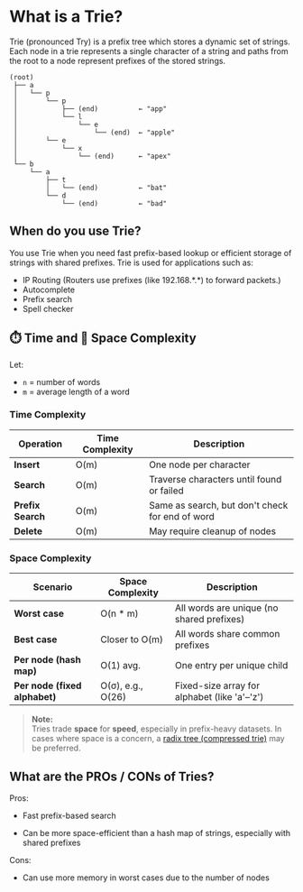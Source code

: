 # What is a Trie?
Trie (pronounced Try) is a prefix tree which stores a dynamic set of strings. Each node in a trie represents a single character of a string and paths from the root to a node represent prefixes of the stored strings.

```text
(root)
 ├── a
 │   └── p
 │       └── p
 │           ├── (end)          ← "app"
 │           └── l
 │               └── e
 │                   └── (end)  ← "apple"
 │       └── e
 │           └── x
 │               └── (end)      ← "apex"
 └── b
     └── a
         ├── t
         │   └── (end)          ← "bat"
         └── d
             └── (end)          ← "bad"
```

## When do you use Trie?
You use Trie when you need fast prefix-based lookup or efficient storage of strings with shared prefixes.
Trie is used for applications such as: 
* IP Routing (Routers use prefixes (like 192.168.\*.\*) to forward packets.)
* Autocomplete
* Prefix search
* Spell checker

## ⏱️ Time and 🧠 Space Complexity
Let:
- `n` = number of words
- `m` = average length of a word

### Time Complexity

| Operation        | Time Complexity | Description |
|------------------|------------------|-------------|
| **Insert**       | O(m)             | One node per character |
| **Search**       | O(m)             | Traverse characters until found or failed |
| **Prefix Search**| O(m)             | Same as search, but don't check for end of word |
| **Delete**       | O(m)             | May require cleanup of nodes |

### Space Complexity

| Scenario                     | Space Complexity | Description |
|------------------------------|------------------|-------------|
| **Worst case**               | O(n * m)         | All words are unique (no shared prefixes) |
| **Best case**                | Closer to O(m)   | All words share common prefixes |
| **Per node (hash map)**      | O(1) avg.        | One entry per unique child |
| **Per node (fixed alphabet)**| O(σ), e.g., O(26) | Fixed-size array for alphabet (like 'a'–'z') |

> **Note:**  
> Tries trade **space** for **speed**, especially in prefix-heavy datasets. In cases where space is a concern, a [radix tree (compressed trie)](https://en.wikipedia.org/wiki/Radix_tree) may be preferred.


## What are the PROs / CONs of Tries?
Pros:
* Fast prefix-based search

* Can be more space-efficient than a hash map of strings, especially with shared prefixes

Cons:
* Can use more memory in worst cases due to the number of nodes
